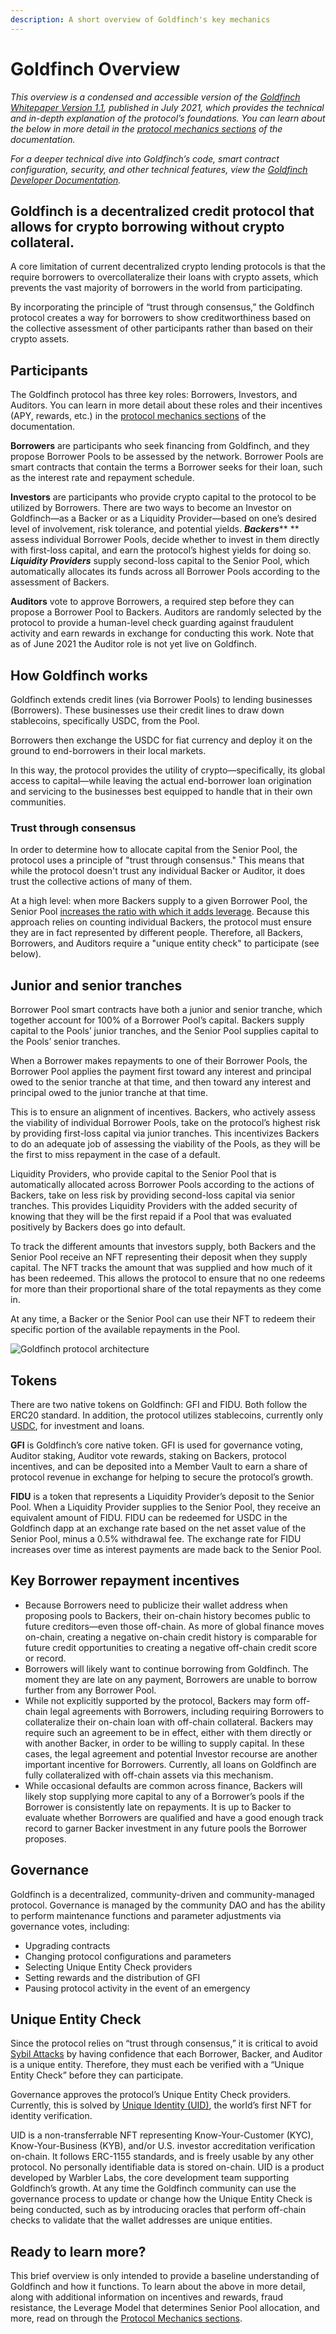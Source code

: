 ```yaml
---
description: A short overview of Goldfinch's key mechanics
---
```


# Goldfinch Overview

_This overview is a condensed and accessible version of the_ [_Goldfinch Whitepaper Version 1.1_](https://goldfinch.finance/goldfinch\_whitepaper.pdf)_, published in July 2021, which provides the technical and in-depth explanation of the protocol’s foundations. You can learn about the below in more detail in the_ [_protocol mechanics sections_](protocol-mechanics/) _of the documentation._

_For a deeper technical dive into Goldfinch’s code, smart contract configuration, security, and other technical features, view the_ [_Goldfinch Developer Documentation_](https://dev.goldfinch.finance/)_._

## **Goldfinch is a decentralized credit protocol that allows for crypto borrowing without crypto collateral.**

A core limitation of current decentralized crypto lending protocols is that the require borrowers to overcollateralize their loans with crypto assets, which prevents the vast majority of borrowers in the world from participating.

By incorporating the principle of “trust through consensus,” the Goldfinch protocol creates a way for borrowers to show creditworthiness based on the collective assessment of other participants rather than based on their crypto assets.

## **Participants**

The Goldfinch protocol has three key roles: Borrowers, Investors, and Auditors. You can learn in more detail about these roles and their incentives (APY, rewards, etc.) in the [protocol mechanics sections](protocol-mechanics/) of the documentation.

**Borrowers** are participants who seek financing from Goldfinch, and they propose Borrower Pools to be assessed by the network. Borrower Pools are smart contracts that contain the terms a Borrower seeks for their loan, such as the interest rate and repayment schedule.

**Investors** are participants who provide crypto capital to the protocol to be utilized by Borrowers. There are two ways to become an Investor on Goldfinch—as a Backer or as a Liquidity Provider—based on one’s desired level of involvement, risk tolerance, and potential yields. _**Backers**_** ** assess individual Borrower Pools, decide whether to invest in them directly with first-loss capital, and earn the protocol’s highest yields for doing so. _**Liquidity Providers**_ supply second-loss capital to the Senior Pool, which automatically allocates its funds across all Borrower Pools according to the assessment of Backers.

**Auditors** vote to approve Borrowers, a required step before they can propose a Borrower Pool to Backers. Auditors are randomly selected by the protocol to provide a human-level check guarding against fraudulent activity and earn rewards in exchange for conducting this work. Note that as of June 2021 the Auditor role is not yet live on Goldfinch.

## **How Goldfinch works**

Goldfinch extends credit lines (via Borrower Pools) to lending businesses (Borrowers). These businesses use their credit lines to draw down stablecoins, specifically USDC, from the Pool.&#x20;

Borrowers then exchange the USDC for fiat currency and deploy it on the ground to end-borrowers in their local markets.&#x20;

In this way, the protocol provides the utility of crypto—specifically, its global access to capital—while leaving the actual end-borrower loan origination and servicing to the businesses best equipped to handle that in their own communities.

### Trust through consensus&#x20;

In order to determine how to allocate capital from the Senior Pool, the protocol uses a principle of "trust through consensus." This means that while the protocol doesn't trust any individual Backer or Auditor, it does trust the collective actions of many of them.&#x20;

At a high level: when more Backers supply to a given Borrower Pool, the Senior Pool [increases the ratio with which it adds leverage](https://docs.goldfinch.finance/goldfinch/protocol-mechanics/leveragemodel). Because this approach relies on counting individual Backers, the protocol must ensure they are in fact represented by different people. Therefore, all Backers, Borrowers, and Auditors require a "unique entity check" to participate (see below).

## **Junior and senior tranches**

Borrower Pool smart contracts have both a junior and senior tranche, which together account for 100% of a Borrower Pool’s capital. Backers supply capital to the Pools’ junior tranches, and the Senior Pool supplies capital to the Pools’ senior tranches.

When a Borrower makes repayments to one of their Borrower Pools, the Borrower Pool applies the payment first toward any interest and principal owed to the senior tranche at that time, and then toward any interest and principal owed to the junior tranche at that time.

This is to ensure an alignment of incentives. Backers, who actively assess the viability of individual Borrower Pools, take on the protocol’s highest risk by providing first-loss capital via junior tranches. This incentivizes Backers to do an adequate job of assessing the viability of the Pools, as they will be the first to miss repayment in the case of a default.

Liquidity Providers, who provide capital to the Senior Pool that is automatically allocated across Borrower Pools according to the actions of Backers, take on less risk by providing second-loss capital via senior tranches. This provides Liquidity Providers with the added security of knowing that they will be the first repaid if a Pool that was evaluated positively by Backers does go into default.

To track the different amounts that investors supply, both Backers and the Senior Pool receive an NFT representing their deposit when they supply capital. The NFT tracks the amount that was supplied and how much of it has been redeemed. This allows the protocol to ensure that no one redeems for more than their proportional share of the total repayments as they come in.

At any time, a Backer or the Senior Pool can use their NFT to redeem their specific portion of the available repayments in the Pool.&#x20;



![Goldfinch protocol architecture ](.gitbook/assets/v2-design-diagram.png)

## **Tokens**

There are two native tokens on Goldfinch: GFI and FIDU. Both follow the ERC20 standard. In addition, the protocol utilizes stablecoins, currently only [USDC](https://www.circle.com/en/usdc), for investment and loans.

**GFI** is Goldfinch’s core native token. GFI is used for governance voting, Auditor staking, Auditor vote rewards, staking on Backers, protocol incentives, and can be deposited into a Member Vault to earn a share of protocol revenue in exchange for helping to secure the protocol’s growth.

**FIDU** is a token that represents a Liquidity Provider’s deposit to the Senior Pool. When a Liquidity Provider supplies to the Senior Pool, they receive an equivalent amount of FIDU. FIDU can be redeemed for USDC in the Goldfinch dapp at an exchange rate based on the net asset value of the Senior Pool, minus a 0.5% withdrawal fee. The exchange rate for FIDU increases over time as interest payments are made back to the Senior Pool.

## **Key Borrower repayment incentives**

* Because Borrowers need to publicize their wallet address when proposing pools to Backers, their on-chain history becomes public to future creditors—even those off-chain. As more of global finance moves on-chain, creating a negative on-chain credit history is comparable for future credit opportunities to creating a negative off-chain credit score or record.
* Borrowers will likely want to continue borrowing from Goldfinch. The moment they are late on any payment, Borrowers are unable to borrow further from any Borrower Pool.
* While not explicitly supported by the protocol, Backers may form off-chain legal agreements with Borrowers, including requiring Borrowers to collateralize their on-chain loan with off-chain collateral. Backers may require such an agreement to be in effect, either with them directly or with another Backer, in order to be willing to supply capital. In these cases, the legal agreement and potential Investor recourse are another important incentive for Borrowers. Currently, all loans on Goldfinch are fully collateralized with off-chain assets via this mechanism.
* While occasional defaults are common across finance, Backers will likely stop supplying more capital to any of a Borrower’s pools if the Borrower is consistently late on repayments. It is up to Backer to evaluate whether Borrowers are qualified and have a good enough track record to garner Backer investment in any future pools the Borrower proposes.&#x20;

## **Governance**

Goldfinch is a decentralized, community-driven and community-managed protocol. Governance is managed by the community DAO and has the ability to perform maintenance functions and parameter adjustments via governance votes, including:&#x20;

* Upgrading contracts
* Changing protocol configurations and parameters
* Selecting Unique Entity Check providers
* Setting rewards and the distribution of GFI&#x20;
* Pausing protocol activity in the event of an emergency&#x20;

## **Unique Entity Check**

Since the protocol relies on “trust through consensus,” it is critical to avoid [Sybil Attacks](https://en.wikipedia.org/wiki/Sybil\_attack) by having confidence that each Borrower, Backer, and Auditor is a unique entity. Therefore, they must each be verified with a “Unique Entity Check” before they can participate.

Governance approves the protocol’s Unique Entity Check providers. Currently, this is solved by [Unique Identity (UID)](https://docs.goldfinch.finance/goldfinch/unique-identity-uid), the world’s first NFT for identity verification.&#x20;

UID is a non-transferrable NFT representing Know-Your-Customer (KYC), Know-Your-Business (KYB), and/or U.S. investor accreditation verification on-chain. It follows ERC-1155 standards, and is freely usable by any other protocol. No personally identifiable data is stored on-chain. UID is a product developed by Warbler Labs, the core development team supporting Goldfinch’s growth. At any time the Goldfinch community can use the governance process to update or change how the Unique Entity Check is being conducted, such as by introducing oracles that perform off-chain checks to validate that the wallet addresses are unique entities.

## **Ready to learn more?**

This brief overview is only intended to provide a baseline understanding of Goldfinch and how it functions. To learn about the above in more detail, along with additional information on incentives and rewards, fraud resistance, the Leverage Model that determines Senior Pool allocation, and more, read on through the [Protocol Mechanics sections](https://docs.goldfinch.finance/goldfinch/protocol-mechanics).
